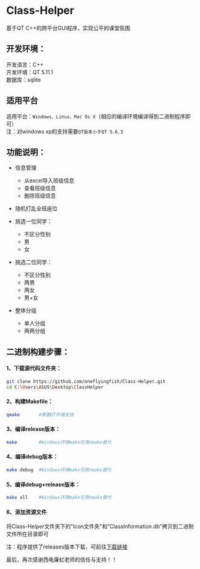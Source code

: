 # Class-Helper
基于QT C++的跨平台GUI程序，实现公平的课堂氛围

## 开发环境：
开发语言：C++  
开发环境：QT 5.11.1  
数据库：sqlite

## 适用平台
适用平台：`Windows、Linux、Mac Os X`（相应的编译环境编译得到二进制程序即可）  
注：对windows xp的支持需要`QT版本小于QT 5.6.3`

## 功能说明： 
* 信息管理
  * 从excel导入班级信息
  * 查看班级信息
  * 删除班级信息

* 随机打乱全班座位

* 挑选一位同学：
  * 不区分性别
  * 男
  * 女

* 挑选二位同学：
  * 不区分性别
  * 两男
  * 两女
  * 男+女
  
* 整体分组
  * 单人分组
  * 两两分组

## 二进制构建步骤：
#### 1、下载源代码文件夹：
```Bash
git clone https://github.com/oneflyingfish/Class-Helper.git
cd C:\Users\ASUS\Desktop\ClassHelper
```

#### 2、构建Makefile：
``` Bash
qmake       #需要QT环境支持
```

#### 3、编译release版本：
```Bash
make        #Windows环境make可用nmake替代
```

#### 4、编译debug版本：
```Bash
make debug  #Windows环境make可用nmake替代
```

#### 5、编译debug+release版本：
```Bash
make all    #Windows环境make可用nmake替代
```
#### 6、添加资源文件
将Class-Helper文件夹下的"Icon文件夹"和"ClassInformation.db"拷贝到二进制文件所在目录即可  

注：程序提供了releases版本下载，可前往[下载链接]()

最后，再次感谢西电廉虹老师的信任与支持！！

